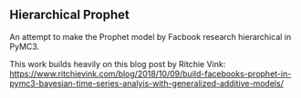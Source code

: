 
## Hierarchical Prophet

An attempt to make the Prophet model by Facbook research hierarchical in PyMC3.

This work builds heavily on this blog post by Ritchie Vink: https://www.ritchievink.com/blog/2018/10/09/build-facebooks-prophet-in-pymc3-bayesian-time-series-analyis-with-generalized-additive-models/

